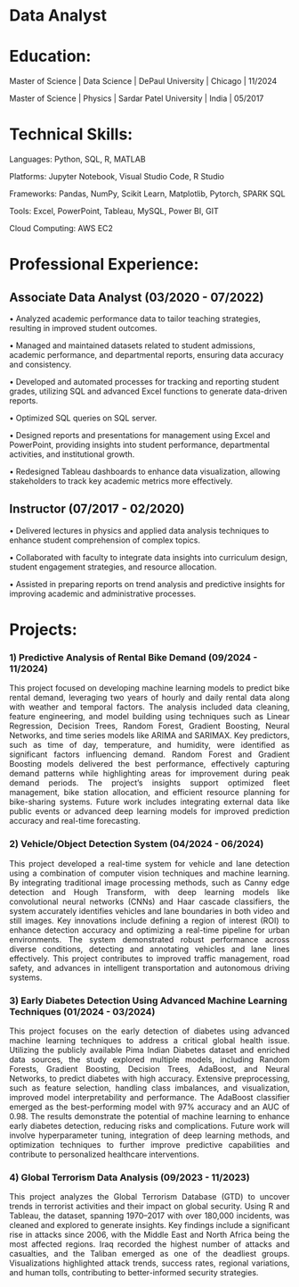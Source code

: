 # Data Analyst

# Education:

Master of Science | Data Science | DePaul University | Chicago | 11/2024 

Master of Science | Physics | Sardar Patel University | India | 05/2017

# Technical Skills:

Languages: Python, SQL, R, MATLAB

Platforms: Jupyter Notebook, Visual Studio Code, R Studio

Frameworks: Pandas, NumPy, Scikit Learn, Matplotlib, Pytorch, SPARK SQL 

Tools: Excel, PowerPoint, Tableau, MySQL, Power BI, GIT

Cloud Computing: AWS EC2

# Professional Experience:

## Associate Data Analyst (03/2020 - 07/2022)

  • Analyzed academic performance data to tailor teaching strategies, resulting in improved student outcomes.

  • Managed and maintained datasets related to student admissions, academic performance, and departmental reports, ensuring data accuracy and consistency.

  • Developed and automated processes for tracking and reporting student grades, utilizing SQL and advanced Excel functions to generate data-driven reports.

  • Optimized SQL queries on SQL server.

  • Designed reports and presentations for management using Excel and PowerPoint, providing insights into student performance, departmental activities, and institutional growth.

  • Redesigned Tableau dashboards to enhance data visualization, allowing stakeholders to track key academic metrics more effectively.

## Instructor (07/2017 - 02/2020)

• Delivered lectures in physics and applied data analysis techniques to enhance student comprehension of complex topics.

• Collaborated with faculty to integrate data insights into curriculum design, student engagement strategies, and resource allocation.

• Assisted in preparing reports on trend analysis and predictive insights for improving academic and administrative processes.

# Projects:

### 1) Predictive Analysis of Rental Bike Demand (09/2024 - 11/2024)
<p align="justify">
This project focused on developing machine learning models to predict bike rental demand, leveraging two years of hourly and daily rental data along with weather and temporal factors. The analysis included data cleaning, feature engineering, and model building using techniques such as Linear Regression, Decision Trees, Random Forest, Gradient Boosting, Neural Networks, and time series models like ARIMA and SARIMAX. Key predictors, such as time of day, temperature, and humidity, were identified as significant factors influencing demand. Random Forest and Gradient Boosting models delivered the best performance, effectively capturing demand patterns while highlighting areas for improvement during peak demand periods. The project’s insights support optimized fleet management, bike station allocation, and efficient resource planning for bike-sharing systems. Future work includes integrating external data like public events or advanced deep learning models for improved prediction accuracy and real-time forecasting.
</p>

### 2) Vehicle/Object Detection System (04/2024 - 06/2024)
<p align="justify">
This project developed a real-time system for vehicle and lane detection using a combination of computer vision techniques and machine learning. By integrating traditional image processing methods, such as Canny edge detection and Hough Transform, with deep learning models like convolutional neural networks (CNNs) and Haar cascade classifiers, the system accurately identifies vehicles and lane boundaries in both video and still images. Key innovations include defining a region of interest (ROI) to enhance detection accuracy and optimizing a real-time pipeline for urban environments. The system demonstrated robust performance across diverse conditions, detecting and annotating vehicles and lane lines effectively. This project contributes to improved traffic management, road safety, and advances in intelligent transportation and autonomous driving systems.
</p>

### 3) Early Diabetes Detection Using Advanced Machine Learning Techniques (01/2024 - 03/2024)
<p align="justify">
This project focuses on the early detection of diabetes using advanced machine learning techniques to address a critical global health issue. Utilizing the publicly available Pima Indian Diabetes dataset and enriched data sources, the study explored multiple models, including Random Forests, Gradient Boosting, Decision Trees, AdaBoost, and Neural Networks, to predict diabetes with high accuracy. Extensive preprocessing, such as feature selection, handling class imbalances, and visualization, improved model interpretability and performance. The AdaBoost classifier emerged as the best-performing model with 97% accuracy and an AUC of 0.98. The results demonstrate the potential of machine learning to enhance early diabetes detection, reducing risks and complications. Future work will involve hyperparameter tuning, integration of deep learning methods, and optimization techniques to further improve predictive capabilities and contribute to personalized healthcare interventions.
</p>

### 4) Global Terrorism Data Analysis (09/2023 - 11/2023)
<p align="justify">
This project analyzes the Global Terrorism Database (GTD) to uncover trends in terrorist activities and their impact on global security. Using R and Tableau, the dataset, spanning 1970–2017 with over 180,000 incidents, was cleaned and explored to generate insights. Key findings include a significant rise in attacks since 2006, with the Middle East and North Africa being the most affected regions. Iraq recorded the highest number of attacks and casualties, and the Taliban emerged as one of the deadliest groups. Visualizations highlighted attack trends, success rates, regional variations, and human tolls, contributing to better-informed security strategies.
</p>
